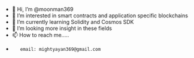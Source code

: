 - 👋 Hi, I’m @moonman369
- 👀 I’m interested in smart contracts and application specific blockchains
- 🌱 I’m currently learning Solidity and Cosmos SDK
- 💞️ I’m looking more insight in these fields
- 📫 How to reach me.....
-        email: mightyayan369@gmail.com

<!---
moonman369/moonman369 is a ✨ special ✨ repository because its `README.md` (this file) appears on your GitHub profile.
You can click the Preview link to take a look at your changes.
--->
